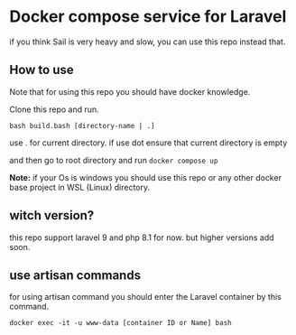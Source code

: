 # Docker compose service for Laravel

if you think Sail is very heavy and slow, you can use this repo instead that.

## How to use

Note that for using this repo you should have docker knowledge.

Clone this repo and run.

`bash build.bash [directory-name | .]`

use . for current directory. if use dot ensure that current directory is empty

and then go to root directory and run `docker compose up`

**Note:** if your Os is windows you should use this repo or any other docker base project in WSL (Linux) directory.

## witch version?

this repo support laravel 9 and php 8.1 for now. but higher versions add soon.

## use artisan commands

for using artisan command you should enter the Laravel container by this command.

`docker exec -it -u www-data [container ID or Name] bash`

